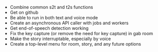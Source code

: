 - Combine common s2t and t2s functions
- Get on github
- Be able to run in both text and voice mode
- Create an asynchronous API caller with jobs and workers
- Get end-of-speech detection working
- Fix the key capture (or remove the need for key capture) in gab room
- Make the story interruptable, especially by voice
- Create a top-level menu for room, story, and any future options
